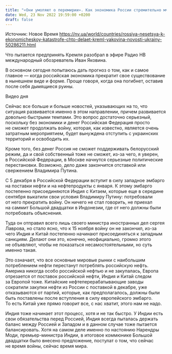 ```yaml
---
title: "«Они умоляют о перемирии». Как экономика России стремительно мчит к катастрофе и что пытается сделать Кремль — Яковина"
date: Wed, 23 Nov 2022 19:59:00 +0200
draft: false
---
```

Источник: Новое Время https://nv.ua/world/countries/rossiya-nesetsya-k-ekonomicheskoy-katastrofe-chto-delaet-kreml-yakovina-novosti-ukrainy-50286211.html


 Что пытается предпринять Кремля разобрал в эфире Радио НВ международный обозреватель Иван Яковина.

В основном сегодня попытаюсь дать прогноз о том, как и самое главное — когда российская экономика прекратит свое существование в нынешнем виде и форме. Проще говоря, когда она погибнет, оставив после себя дымящиеся руины.

 Видео дня   

Сейчас все больше и больше новостей, указывающих на то, что ситуация развивается именно в этом направлении, причем развивается довольно быстрыми темпами. Это вопрос достаточно серьезный, поскольку без экономики и денег Российская Федерация просто не сможет продолжать войну, которая, как известно, является очень затратным мероприятием, будет вынуждена отступить с украинских территорий и освободить их.

Кроме того, без денег Россия не сможет поддерживать белорусский режим, да и свой собственный тоже не сможет, из-за чего, я уверен, в Российской Федерации, в Москве начнутся серьезные политические перестановки. Возможно, дело даже закончится отставкой или свержением Владимира Путина.

С 5 декабря в Российской Федерации вступит в силу западное эмбарго на поставки нефти и на нефтепродукты с января. К этому эмбарго постепенно присоединяются Индия с Китаем, которые еще в середине сентября выкатили свои условия Владимиру Путину: потребовали от него прекратить войну. Он ничего не стал говорить, не приехал на саммит Большой двадцатки в Индонезии, где от него должны были потребовать объяснения.

Туда он отправил всего лишь своего министра иностранных дел сергея Лаврова, но стало ясно, что к 15 ноября войну он не закончил, из-за чего Индия и Китай постепенно начинают присоединяться к западным санкциям. Делают они это, конечно, неофициально, громко этого не объявляют, чтобы не показаться несамостоятельными, но суть именно такая.

Это означает, что все основные мировые рынки с наибольшим потреблением нефти перестанут потреблять российскую нефть. Америка никогда особо российской нефтью и не закупалась, Европа отрезается от поставок российской нефти, Индия и Китай следом за Европой тоже. Китайские нефтеперерабатывающие заводы сократили закупки нефти из России с поставкой в декабре, уже отказываются от партий, которые, как предполагалось, должны были быть поставлены после вступления в силу европейского эмбарго. То есть Китай уже прямо говорит все, с нас хватит, этого нам не надо.

Индия тоже начинает этот процесс, хотя и не так быстро. У Индии есть свои обязательства перед Россией, Индия всегда пыталась держать баланс между Россией и Западом и в данном случае тоже пытается балансировать. Хотя на самом деле именно по настоянию Нарендры Моди, премьер-министра Индии, в итоговое коммюнике Большой двадцатки было внесено предложение, постулат о том, что сейчас не время войны, сейчас время мира.
